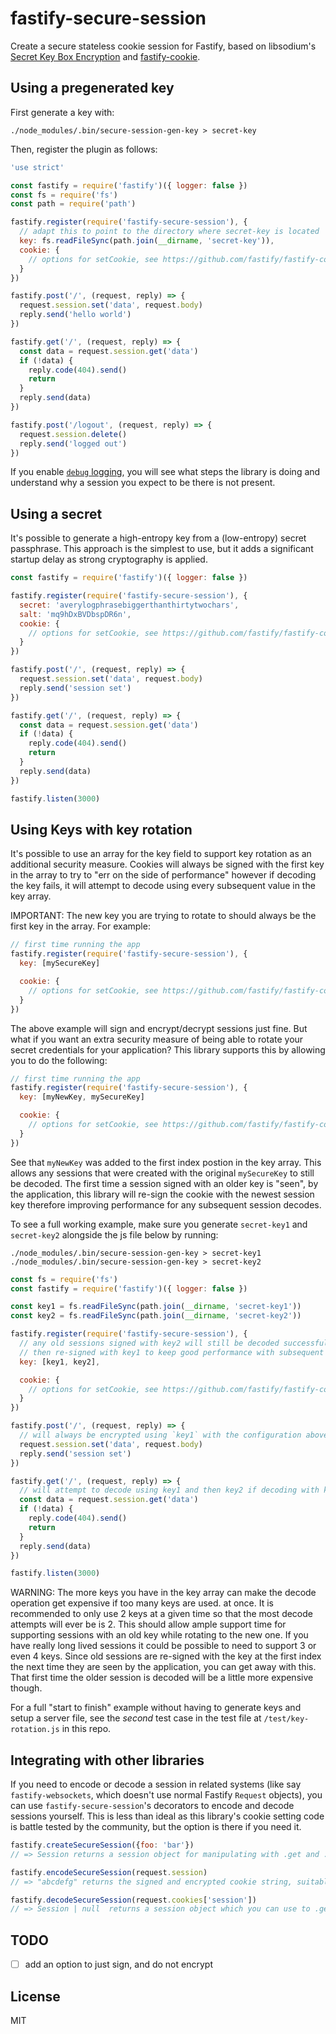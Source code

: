 # fastify-secure-session

Create a secure stateless cookie session for Fastify, based on libsodium's
[Secret Key Box Encryption](https://github.com/sodium-friends/sodium-native#secret-key-box-encryption)
and [fastify-cookie](https://github.com/fastify/fastify-cookie).

## Using a pregenerated key

First generate a key with:

```
./node_modules/.bin/secure-session-gen-key > secret-key
```

Then, register the plugin as follows:

```js
'use strict'

const fastify = require('fastify')({ logger: false })
const fs = require('fs')
const path = require('path')

fastify.register(require('fastify-secure-session'), {
  // adapt this to point to the directory where secret-key is located
  key: fs.readFileSync(path.join(__dirname, 'secret-key')),
  cookie: {
    // options for setCookie, see https://github.com/fastify/fastify-cookie
  }
})

fastify.post('/', (request, reply) => {
  request.session.set('data', request.body)
  reply.send('hello world')
})

fastify.get('/', (request, reply) => {
  const data = request.session.get('data')
  if (!data) {
    reply.code(404).send()
    return
  }
  reply.send(data)
})

fastify.post('/logout', (request, reply) => {
  request.session.delete()
  reply.send('logged out')
})
```

If you enable [`debug` logging](https://www.fastify.io/docs/latest/Logging/),
you will see what steps the library is doing and understand why a session you
expect to be there is not present.

## Using a secret

It's possible to generate a high-entropy key from a (low-entropy)
secret passphrase. This approach is the simplest to use, but it adds
a significant startup delay as strong cryptography is applied.

```js
const fastify = require('fastify')({ logger: false })

fastify.register(require('fastify-secure-session'), {
  secret: 'averylogphrasebiggerthanthirtytwochars',
  salt: 'mq9hDxBVDbspDR6n',
  cookie: {
    // options for setCookie, see https://github.com/fastify/fastify-cookie
  }
})

fastify.post('/', (request, reply) => {
  request.session.set('data', request.body)
  reply.send('session set')
})

fastify.get('/', (request, reply) => {
  const data = request.session.get('data')
  if (!data) {
    reply.code(404).send()
    return
  }
  reply.send(data)
})

fastify.listen(3000)
```

## Using Keys with key rotation

It's possible to use an array for the key field to support key rotation as an additional security measure.
Cookies will always be signed with the first key in the array to try to "err on the side of performance" however
if decoding the key fails, it will attempt to decode using every subsequent value in the key array.

IMPORTANT: The new key you are trying to rotate to should always be the first key in the array.  For example:

```js
// first time running the app
fastify.register(require('fastify-secure-session'), {
  key: [mySecureKey]

  cookie: {
    // options for setCookie, see https://github.com/fastify/fastify-cookie
  }
})
```
The above example will sign and encrypt/decrypt sessions just fine.  But what if you want an extra security measure of
being able to rotate your secret credentials for your application?  This library supports this by allowing you to
do the following:
```js
// first time running the app
fastify.register(require('fastify-secure-session'), {
  key: [myNewKey, mySecureKey]

  cookie: {
    // options for setCookie, see https://github.com/fastify/fastify-cookie
  }
})
```
See that `myNewKey` was added to the first index postion in the key array.  This allows any sessions that were created
with the original `mySecureKey` to still be decoded. The first time a session signed with an older key is "seen", by the application, this library will re-sign the cookie with the newest session key therefore improving performance for any subsequent session decodes.

To see a full working example, make sure you generate `secret-key1` and `secret-key2` alongside the js file below by running:
```
./node_modules/.bin/secure-session-gen-key > secret-key1
./node_modules/.bin/secure-session-gen-key > secret-key2
```

```js
const fs = require('fs')
const fastify = require('fastify')({ logger: false })

const key1 = fs.readFileSync(path.join(__dirname, 'secret-key1'))
const key2 = fs.readFileSync(path.join(__dirname, 'secret-key2'))

fastify.register(require('fastify-secure-session'), {
  // any old sessions signed with key2 will still be decoded successfully the first time and
  // then re-signed with key1 to keep good performance with subsequent calls
  key: [key1, key2],

  cookie: {
    // options for setCookie, see https://github.com/fastify/fastify-cookie
  }
})

fastify.post('/', (request, reply) => {
  // will always be encrypted using `key1` with the configuration above
  request.session.set('data', request.body)
  reply.send('session set')
})

fastify.get('/', (request, reply) => {
  // will attempt to decode using key1 and then key2 if decoding with key1 fails
  const data = request.session.get('data')
  if (!data) {
    reply.code(404).send()
    return
  }
  reply.send(data)
})

fastify.listen(3000)
```

WARNING: The more keys you have in the key array can make the decode operation get expensive if too many keys are used.
at once. It is recommended to only use 2 keys at a given time so that the most decode attempts will ever be is 2.
This should allow ample support time for supporting sessions with an old key while rotating to the new one.  If you have
really long lived sessions it could be possible to need to support 3 or even 4 keys.  Since old sessions are re-signed
with the key at the first index the next time they are seen by the application, you can get away with this.  That first
time the older session is decoded will be a little more expensive though.

For a full "start to finish" example without having to generate keys and setup a server file, see the *second* test case in the test file at `/test/key-rotation.js` in this repo.

## Integrating with other libraries

If you need to encode or decode a session in related systems (like say `fastify-websockets`, which doesn't use normal Fastify `Request` objects), you can use `fastify-secure-session`'s decorators to encode and decode sessions yourself. This is less than ideal as this library's cookie setting code is battle tested by the community, but the option is there if you need it.

```js
fastify.createSecureSession({foo: 'bar'})
// => Session returns a session object for manipulating with .get and .set to then be encoded with encodeSecureSession

fastify.encodeSecureSession(request.session)
// => "abcdefg" returns the signed and encrypted cookie string, suitable for passing to a Set-Cookie header

fastify.decodeSecureSession(request.cookies['session'])
// => Session | null  returns a session object which you can use to .get values from if decoding is successful, and null otherwise
```

## TODO

* [ ] add an option to just sign, and do not encrypt

## License

MIT
